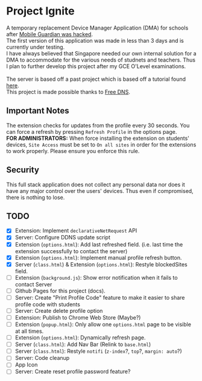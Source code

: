 # Project Ignite
A temporary replacement Device Manager Application (DMA) for schools after [Mobile Guardian was hacked](https://www.channelnewsasia.com/singapore/mobile-guardian-application-remove-cybersecurity-incident-moe-4526676).<br>
The first version of this application was made in less than 3 days and is currently under testing.
<br>
I have always believed that Singapore needed our own internal solution for a DMA to accommodate for the various needs of studnets and teachers. Thus I plan to further develop this project after my GCE O'Level examinations.<br>
<br>
The server is based off a past project which is based off a tutorial found [here](https://www.digitalocean.com/community/tutorials/how-to-add-authentication-to-your-app-with-flask-login).
<br>
This project is made possible thanks to [Free DNS](https://freedns.afraid.org/).

## Important Notes
The extension checks for updates from the profile every 30 seconds. You can force a refresh by pressing `Refresh Profile` in the options page.<br>
**FOR ADMINISTRATORS:** When force installing the extension on students' devices, `Site Access` must be set to `On all sites` in order for the extensions to work properly. Please ensure you enforce this rule.
## Security
This full stack application does not collect any personal data nor does it have any major control over the users' devices. Thus even if compromised, there is nothing to lose.

## TODO
- [x] Extension: Implement `declarativeNetRequest` API
- [x] Server: Configure DDNS update script
- [x] Extension (`options.html`): Add last refreshed field. (i.e. last time the extension successfully to contact the server)
- [x] Extension (`options.html`): Implement manual profile refresh button.
- [x] Server (`class.html`) & Extension (`options.html`): Restyle blockedSites field.
- [ ] Extension (`background.js`): Show error notification when it fails to contact Server
- [ ] Github Pages for this project (docs).
- [ ] Server: Create "Print Profile Code" feature to make it easier to share profile code with students
- [ ] Server: Create delete profile option
- [ ] Extension: Publish to Chrome Web Store (Maybe?)
- [ ] Extension (`popup.html`): Only allow one `options.html` page to be visible at all times.
- [ ] Extension (`options.html`): Dynamically refresh page.
- [ ] Server (`class.html`): Add Nav Bar (Relink to `base.html`)
- [ ] Server (`class.html`): Restyle `notifi` (`z-index`?, `top`?, `margin: auto`?)
- [ ] Server: Code cleanup
- [ ] App Icon
- [ ] Server: Create reset profile password feature?
